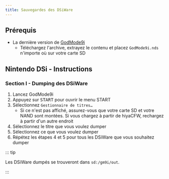 ```yaml
---
title: Sauvegardes des DSiWare
---
```


## Prérequis
- La dernière version de [GodMode9i](https://github.com/RocketRobz/godmode9i/releases)
   - Téléchargez l'archive, extrayez le contenu et placez `GodMode9i.nds` n'importe où sur votre carte SD

## Nintendo DSi - Instructions

### Section I - Dumping des DSiWare
1. Lancez GodMode9i
1. Appuyez sur <kbd>START</kbd> pour ouvrir le menu START
1. Sélectionnez `Gestionnaire de titres…`
   - Si ce n'est pas affiché, assurez-vous que votre carte SD et votre NAND sont montées. Si vous chargez à partir de hiyaCFW, rechargez à partir d'un autre endroit
1. Sélectionnez le titre que vous voulez dumper
1. Sélectionnez ce que vous voulez dumper
1. Répétez les étapes 4 et 5 pour tous les DSiWare que vous souhaitez dumper

::: tip

Les DSiWare dumpés se trouveront dans `sd:/gm9i/out`.

:::
